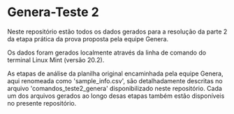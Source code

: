# Genera-Teste 2

Neste repositório estão todos os dados gerados para a resolução da parte 2 da etapa prática da prova proposta pela equipe Genera.

Os dados foram gerados localmente através da linha de comando do terminal Linux Mint (versão 20.2).

As etapas de análise da planilha original encaminhada pela equipe Genera, aqui renomeada como 'sample_info.csv', são detalhadamente descritas no arquivo 'comandos_teste2_genera' disponibilizado neste repositório. Cada um dos arquivos gerados ao longo desas etapas também estão disponíveis no presente repositório.
